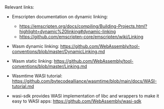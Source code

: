 Relevant links:

- Emscripten documentation on dynamic linking:
  - https://emscripten.org/docs/compiling/Building-Projects.html?highlight=dynamic%20linking#dynamic-linking
  - https://github.com/emscripten-core/emscripten/wiki/Linking

- Wasm dynamic linking:
  https://github.com/WebAssembly/tool-conventions/blob/master/DynamicLinking.md

- Wasm static linking:
  https://github.com/WebAssembly/tool-conventions/blob/master/Linking.md

- Wasmtime WASI tutorial:
  https://github.com/bytecodealliance/wasmtime/blob/main/docs/WASI-tutorial.md

- wasi-sdk provides WASI implementation of libc and wrappers to make it easy to
  WASI apps:
  https://github.com/WebAssembly/wasi-sdk
